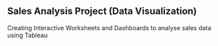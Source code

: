 ## Sales Analysis Project (Data Visualization)
Creating Interactive Worksheets and Dashboards to analyse sales data using Tableau
